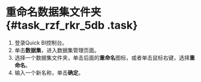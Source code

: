 # 重命名数据集文件夹 {#task_rzf_rkr_5db .task}

1.   登录Quick BI控制台。 
2.   单击**数据集**，进入数据集管理页面。 
3.   选择一个数据集文件夹，单击后面的**重命名**图标，或者单击鼠标右键，选择**重命名**。 
4.   输入一个新名称，单击**确定**。 

